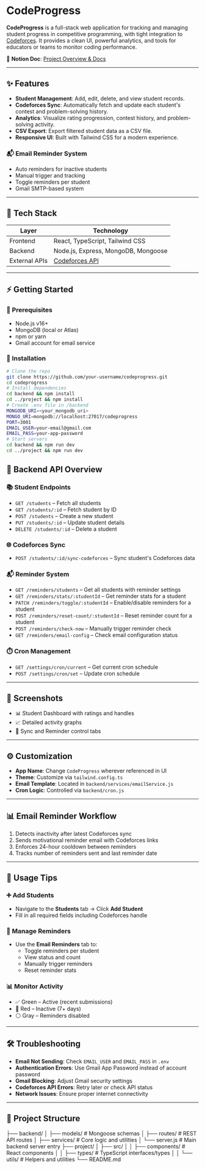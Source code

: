 # CodeProgress

**CodeProgress** is a full-stack web application for tracking and managing student progress in competitive programming, with tight integration to [Codeforces](https://codeforces.com/). It provides a clean UI, powerful analytics, and tools for educators or teams to monitor coding performance.

📄 **Notion Doc**: [Project Overview & Docs](https://www.notion.so/CF-Student-DashBoard-21759dc85019818494d0c2bed1b5eff6?source=copy_link)

---

## ✨ Features

- **Student Management**: Add, edit, delete, and view student records.
- **Codeforces Sync**: Automatically fetch and update each student's contest and problem-solving history.
- **Analytics**: Visualize rating progression, contest history, and problem-solving activity.
- **CSV Export**: Export filtered student data as a CSV file.
- **Responsive UI**: Built with Tailwind CSS for a modern experience.

### 📬 Email Reminder System

- Auto reminders for inactive students
- Manual trigger and tracking
- Toggle reminders per student
- Gmail SMTP-based system

---

## 🚀 Tech Stack

| Layer         | Technology                                   |
| ------------- | -------------------------------------------- |
| Frontend      | React, TypeScript, Tailwind CSS              |
| Backend       | Node.js, Express, MongoDB, Mongoose          |
| External APIs | [Codeforces API](https://codeforces.com/api) |

---

## ⚡ Getting Started

### 🔺 Prerequisites

- Node.js v16+
- MongoDB (local or Atlas)
- npm or yarn
- Gmail account for email service

### 🔧 Installation

```bash
# Clone the repo
git clone https://github.com/your-username/codeprogress.git
cd codeprogress
# Install dependencies
cd backend && npm install
cd ../project && npm install
# Create .env file in /backend
MONGODB_URI=<your_mongodb_uri>
MONGO_URI=mongodb://localhost:27017/codeprogress
PORT=3001
EMAIL_USER=your-email@gmail.com
EMAIL_PASS=your-app-password
# Start servers
cd backend && npm run dev
cd ../project && npm run dev
```
## 🔐 Backend API Overview

### 📚 Student Endpoints

- `GET /students` – Fetch all students
- `GET /students/:id` – Fetch student by ID
- `POST /students` – Create a new student
- `PUT /students/:id` – Update student details
- `DELETE /students/:id` – Delete a student

### 🌐 Codeforces Sync

- `POST /students/:id/sync-codeforces` – Sync student's Codeforces data

### 📬 Reminder System

- `GET /reminders/students` – Get all students with reminder settings
- `GET /reminders/stats/:studentId` – Get reminder stats for a student
- `PATCH /reminders/toggle/:studentId` – Enable/disable reminders for a student
- `POST /reminders/reset-count/:studentId` – Reset reminder count for a student
- `POST /reminders/check-now` – Manually trigger reminder check
- `GET /reminders/email-config` – Check email configuration status

### ⏱️ Cron Management

- `GET /settings/cron/current` – Get current cron schedule
- `POST /settings/cron/set` – Update cron schedule

---

## 📸 Screenshots

- 📊 Student Dashboard with ratings and handles
- 📈 Detailed activity graphs
- 🔄 Sync and Reminder control tabs

---

## ⚙ Customization

- **App Name**: Change `CodeProgress` wherever referenced in UI
- **Theme**: Customize via `tailwind.config.ts`
- **Email Template**: Located in `backend/services/emailService.js`
- **Cron Logic**: Controlled via `backend/cron.js`

---

## 📊 Email Reminder Workflow

1. Detects inactivity after latest Codeforces sync  
2. Sends motivational reminder email with Codeforces links  
3. Enforces 24-hour cooldown between reminders  
4. Tracks number of reminders sent and last reminder date

---

## 🧪 Usage Tips

### ➕ Add Students

- Navigate to the **Students** tab → Click **Add Student**
- Fill in all required fields including Codeforces handle

### 📩 Manage Reminders

- Use the **Email Reminders** tab to:
  - Toggle reminders per student
  - View status and count
  - Manually trigger reminders
  - Reset reminder stats

### 📊 Monitor Activity

- ✅ Green – Active (recent submissions)
- 🔴 Red – Inactive (7+ days)
- ⚪ Gray – Reminders disabled

---

## 🛠 Troubleshooting

- **Email Not Sending**: Check `EMAIL_USER` and `EMAIL_PASS` in `.env`
- **Authentication Errors**: Use Gmail App Password instead of account password
- **Gmail Blocking**: Adjust Gmail security settings
- **Codeforces API Errors**: Retry later or check API status
- **Network Issues**: Ensure proper internet connectivity

---

## 📁 Project Structure

├── backend/
│ ├── models/ # Mongoose schemas
│ ├── routes/ # REST API routes
│ ├── services/ # Core logic and utilities
│ └── server.js # Main backend server entry
├── project/
│ ├── src/
│ │ ├── components/ # React components
│ │ ├── types/ # TypeScript interfaces/types
│ │ └── utils/ # Helpers and utilities
└── README.md
